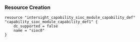 ### Resource Creation

```hcl
resource "intersight_capability_sioc_module_capability_def" "capability_sioc_module_capability_def1" {
    dc_supported = false
    name = "sioc0"
}
```